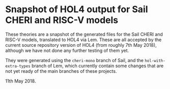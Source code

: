 # Snapshot of HOL4 output for Sail CHERI and RISC-V models

These theories are a snapshot of the generated files for the Sail
CHERI and RISC-V models, translated to HOL4 via Lem.  These are all
accepted by the current source repository version of HOL4 (from
roughly 7th May 2018), although we have not done any further testing
of them yet.

They were generated using the `cheri-mono` branch of Sail, and the
`hol-with-extra-types` branch of Lem, which currently contain some
changes that are not yet ready of the main branches of these projects.

11th May 2018.
